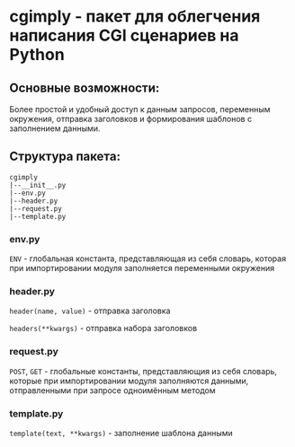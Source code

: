 # cgimply - пакет для облегчения написания CGI сценариев на Python


## Основные возможности:
Более простой и удобный доступ к данным запросов,
переменным окружения, отправка заголовков и формирования шаблонов с заполнением данными.


## Структура пакета:
```
cgimply
|--__init__.py
|--env.py
|--header.py
|--request.py
|--template.py
```


### env.py

`ENV` - глобальная константа, представляющая из себя словарь, которая при импортировании модуля заполняется переменными окружения


### header.py

`header(name, value)` - отправка заголовка

`headers(**kwargs)`   - отправка набора заголовков


### request.py

`POST`, `GET` - глобальные константы, представляющия из себя словарь, которые при импортировании модуля заполняются данными, отправленными при запросе одноимённым методом


### template.py

`template(text, **kwargs)` - заполнение шаблона данными
